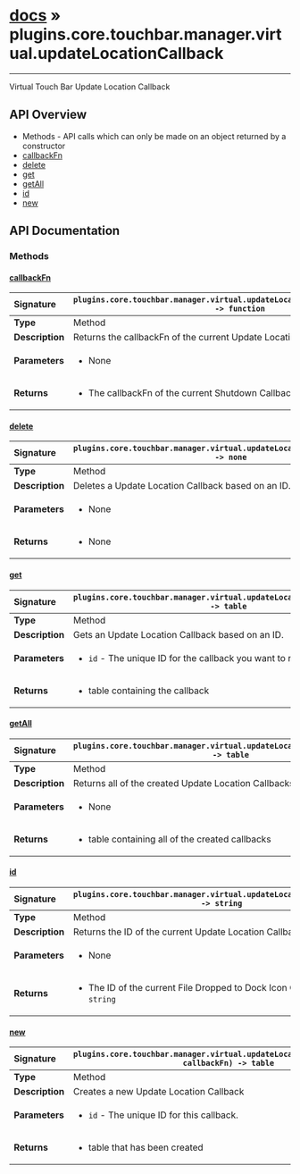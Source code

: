 # [docs](index.md) » plugins.core.touchbar.manager.virtual.updateLocationCallback
---

Virtual Touch Bar Update Location Callback

## API Overview
* Methods - API calls which can only be made on an object returned by a constructor
 * [callbackFn](#callbackfn)
 * [delete](#delete)
 * [get](#get)
 * [getAll](#getall)
 * [id](#id)
 * [new](#new)

## API Documentation

### Methods

#### [callbackFn](#callbackfn)
| <span style="float: left;">**Signature**</span> | <span style="float: left;">`plugins.core.touchbar.manager.virtual.updateLocationCallback:callbackFn() -> function` </span>                                                          |
| -----------------------------------------------------|---------------------------------------------------------------------------------------------------------|
| **Type**                                             | Method                                                                                         |
| **Description**                                      | Returns the callbackFn of the current Update Location Callback                                                                                         |
| **Parameters**                                       | <ul><li>None</li></ul>   |
| **Returns**                                          | <ul><li>The callbackFn of the current Shutdown Callback</li></ul>            |

#### [delete](#delete)
| <span style="float: left;">**Signature**</span> | <span style="float: left;">`plugins.core.touchbar.manager.virtual.updateLocationCallback:delete() -> none` </span>                                                          |
| -----------------------------------------------------|---------------------------------------------------------------------------------------------------------|
| **Type**                                             | Method                                                                                         |
| **Description**                                      | Deletes a Update Location Callback based on an ID.                                                                                         |
| **Parameters**                                       | <ul><li>None</li></ul>   |
| **Returns**                                          | <ul><li>None</li></ul>            |

#### [get](#get)
| <span style="float: left;">**Signature**</span> | <span style="float: left;">`plugins.core.touchbar.manager.virtual.updateLocationCallback:get(id) -> table` </span>                                                          |
| -----------------------------------------------------|---------------------------------------------------------------------------------------------------------|
| **Type**                                             | Method                                                                                         |
| **Description**                                      | Gets an Update Location Callback based on an ID.                                                                                         |
| **Parameters**                                       | <ul><li><code>id</code>      - The unique ID for the callback you want to return.</li></ul>   |
| **Returns**                                          | <ul><li>table containing the callback</li></ul>            |

#### [getAll](#getall)
| <span style="float: left;">**Signature**</span> | <span style="float: left;">`plugins.core.touchbar.manager.virtual.updateLocationCallback:getAll() -> table` </span>                                                          |
| -----------------------------------------------------|---------------------------------------------------------------------------------------------------------|
| **Type**                                             | Method                                                                                         |
| **Description**                                      | Returns all of the created Update Location Callbacks                                                                                         |
| **Parameters**                                       | <ul><li>None</li></ul>   |
| **Returns**                                          | <ul><li>table containing all of the created callbacks</li></ul>            |

#### [id](#id)
| <span style="float: left;">**Signature**</span> | <span style="float: left;">`plugins.core.touchbar.manager.virtual.updateLocationCallback:id() -> string` </span>                                                          |
| -----------------------------------------------------|---------------------------------------------------------------------------------------------------------|
| **Type**                                             | Method                                                                                         |
| **Description**                                      | Returns the ID of the current Update Location Callback                                                                                         |
| **Parameters**                                       | <ul><li>None</li></ul>   |
| **Returns**                                          | <ul><li>The ID of the current File Dropped to Dock Icon Callback as a <code>string</code></li></ul>            |

#### [new](#new)
| <span style="float: left;">**Signature**</span> | <span style="float: left;">`plugins.core.touchbar.manager.virtual.updateLocationCallback:new(id, callbackFn) -> table` </span>                                                          |
| -----------------------------------------------------|---------------------------------------------------------------------------------------------------------|
| **Type**                                             | Method                                                                                         |
| **Description**                                      | Creates a new Update Location Callback                                                                                         |
| **Parameters**                                       | <ul><li><code>id</code>      - The unique ID for this callback.</li></ul>   |
| **Returns**                                          | <ul><li>table that has been created</li></ul>            |

